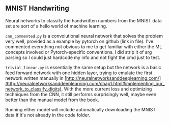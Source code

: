 ## MNIST Handwriting

Neural networks to classify the handwritten numbers from the MNIST data set are sort of a hello world of machine learning.

`cnn_commented.py` is a convolutional neural network that solves the problem very well, provided as a example by pytorch on github (link in file). I've commented everything not obvious to me to get familiar with either the ML concepts involved or Pytorch-specific conventions. I did strip it of arg parsing so I could just hardcode my info and not fight the cmd just to test.

`trivial_linear.py` is essentially the same setup but the network is a basic feed forward network with one hidden layer, trying to emulate the first network written manually in [http://neuralnetworksanddeeplearning.com/](http://neuralnetworksanddeeplearning.com/chap1.html#implementing_our_network_to_classify_digits). With the more current loss and optimizing techniques from the CNN, it still performs surprisingly well, maybe even better than the manual model from the book.

Running either model will include automatically downloading the MNIST data if it's not already in the code folder.
